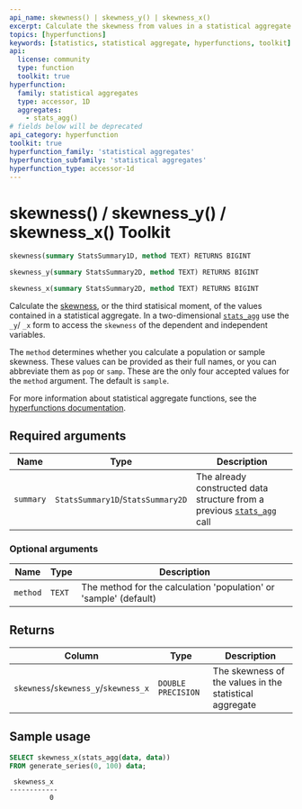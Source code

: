 ```yaml
---
api_name: skewness() | skewness_y() | skewness_x()
excerpt: Calculate the skewness from values in a statistical aggregate
topics: [hyperfunctions]
keywords: [statistics, statistical aggregate, hyperfunctions, toolkit]
api:
  license: community
  type: function
  toolkit: true
hyperfunction:
  family: statistical aggregates
  type: accessor, 1D
  aggregates:
    - stats_agg()
# fields below will be deprecated
api_category: hyperfunction
toolkit: true
hyperfunction_family: 'statistical aggregates'
hyperfunction_subfamily: 'statistical aggregates'
hyperfunction_type: accessor-1d
---
```


# skewness() / skewness_y() / skewness_x() <tag type="toolkit">Toolkit</tag>

```SQL
skewness(summary StatsSummary1D, method TEXT) RETURNS BIGINT
```

```SQL
skewness_y(summary StatsSummary2D, method TEXT) RETURNS BIGINT
```

```SQL
skewness_x(summary StatsSummary2D, method TEXT) RETURNS BIGINT
```

Calculate the [skewness][skewness], or the third statisical moment, of the values contained
in a statistical aggregate. In a two-dimensional [`stats_agg`][stats-agg] use the `_y`/ `_x`
form to access the `skewness` of the dependent and independent variables.

The `method` determines whether you calculate a population or sample skewness.
These values can be provided as their full names, or you can abbreviate them as `pop`
or `samp`. These are the only four accepted values for the `method` argument. The
default is `sample`.

For more information about statistical aggregate functions, see the
[hyperfunctions documentation][hyperfunctions-stats-agg].

## Required arguments

|Name|Type|Description|
|-|-|-|
|`summary`|`StatsSummary1D`/`StatsSummary2D`|The already constructed data structure from a previous [`stats_agg`][stats-agg] call|

### Optional arguments

|Name|Type|Description|
|-|-|-|
|`method`|`TEXT`|The method for the calculation 'population' or 'sample' (default)|

## Returns

|Column|Type|Description|
|-|-|-|
|`skewness`/`skewness_y`/`skewness_x`|`DOUBLE PRECISION`|The skewness of the values in the statistical aggregate|

## Sample usage

```SQL
SELECT skewness_x(stats_agg(data, data))
FROM generate_series(0, 100) data;
```

```output
 skewness_x 
------------
          0
```

[hyperfunctions-stats-agg]: /timescaledb/:currentVersion:/how-to-guides/hyperfunctions/stats-aggs/
[stats-agg]: /api/:currentVersion:/hyperfunctions/stats_aggs/stats_agg/
[skewness]: https://en.wikipedia.org/wiki/Skewness
